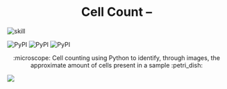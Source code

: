 <h1 align="center"> Cell Count – </h1>

![skill](https://img.shields.io/pypi/v/numpy?label=Numpy&logo=Numpy&style=flat-square)

<img alt="PyPI" src="https://img.shields.io/pypi/v/numpy?label=Numpy&logo=Numpy&style=flat-square"> <img alt="PyPI" src="https://img.shields.io/pypi/v/opencv-python?label=OpenCV&logo=opencv&style=flat-square"> <img alt="PyPI" src="https://img.shields.io/pypi/v/matplotlib?label=Matplotlib&logo=Matplotlib&style=flat-square">



<p align="center"> :microscope: Cell counting using Python to identify, through images, the approximate amount of cells present in a sample :petri_dish: </p>

<img src="https://raw.githubusercontent.com/horberlan/Cell-count/main/exemplo.png?token=ALEU6A27PKJ6S5JE47CP6ZDADHY2S">
